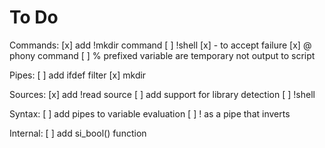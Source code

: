
# To Do

Commands:
[x] add !mkdir command
[ ] !shell
[x] - to accept failure
[x] @ phony command
[ ] % prefixed variable are temporary not output to script

Pipes:
[ ] add ifdef filter
[x] mkdir

Sources:
[x] add !read source
[ ] add support for library detection
[ ] !shell

Syntax:
[ ] add pipes to variable evaluation
[ ] ! as a pipe that inverts

Internal:
[ ] add si_bool() function
